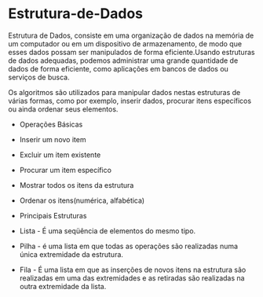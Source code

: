 # Estrutura-de-Dados

Estrutura de Dados, consiste em uma organização de dados na memória de um computador ou em um dispositivo
de armazenamento, de modo que esses dados possam ser manipulados de forma eficiente.Usando estruturas de 
dados adequadas, podemos administrar uma grande quantidade de dados de forma eficiente, como aplicações 
em bancos de dados ou serviços de busca.

Os algoritmos são utilizados para manipular dados nestas estruturas de várias formas, como por exemplo, 
inserir dados, procurar itens específicos ou ainda ordenar seus elementos.

- Operações Básicas

 - Inserir um novo item
 - Excluir um item existente
 - Procurar um item específico
 - Mostrar todos os itens da estrutura
 - Ordenar os itens(numérica, alfabética)

- Principais Estruturas

 - Lista - É uma seqüência de elementos do mesmo tipo.
 - Pilha -  é uma lista em que todas as operações são realizadas numa única extremidade da estrutura.
 - Fila - É uma lista em que as inserções de novos itens na estrutura são realizadas em uma das 
    extremidades e as retiradas são realizadas na outra extremidade da lista.
